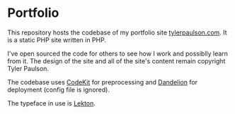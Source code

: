 # Portfolio

This repository hosts the codebase of my portfolio site [tylerpaulson.com](http://tylerpaulson.com). It is a static PHP site written in PHP.

I've open sourced the code for others to see how I work and possiblly learn from it. The design of the site and all of the site's content remain copyright Tyler Paulson.

The codebase uses [CodeKit](http://incident57.com/codekit/) for preprocessing and [Dandelion](https://github.com/scttnlsn/dandelion) for deployment (config file is ignored).

The typeface in use is [Lekton](http://www.fontsquirrel.com/fonts/lekton).